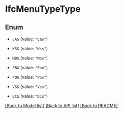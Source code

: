 # IfcMenuTypeType

## Enum


* `CAS` (value: `"Cas"`)

* `KSS` (value: `"Kss"`)

* `MBS` (value: `"Mbs"`)

* `PBX` (value: `"Pbx"`)

* `POS` (value: `"Pos"`)

* `VSS` (value: `"Vss"`)

* `DCS` (value: `"Dcs"`)


[[Back to Model list]](../README.md#documentation-for-models) [[Back to API list]](../README.md#documentation-for-api-endpoints) [[Back to README]](../README.md)


